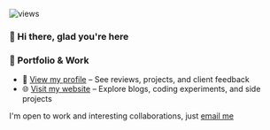 ![views](https://komarev.com/ghpvc/?username=bhpcv252&label=views&&style=pixel&abbreviated=true)

### 👋 Hi there, glad you're here

### 📂 Portfolio & Work
- 🌟 [View my profile](https://www.fiverr.com/digiblankcanvas) – See reviews, projects, and client feedback  
- 🌐 [Visit my website](https://sonusfolio.com) – Explore blogs, coding experiments, and side projects

I'm open to work and interesting collaborations, just [email me](mailto:sayhellotosonu@gmail.com)
